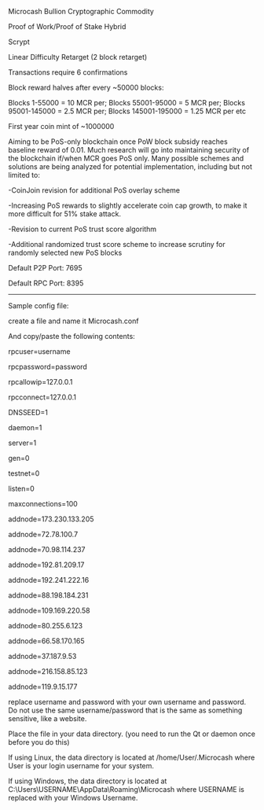 Microcash Bullion Cryptographic Commodity

Proof of Work/Proof of Stake Hybrid

Scrypt

Linear Difficulty Retarget (2 block retarget)

Transactions require 6 confirmations

Block reward halves after every ~50000 blocks:

Blocks 1-55000 = 10 MCR per; 
Blocks 55001-95000 = 5 MCR per;
Blocks 95001-145000 = 2.5 MCR per;
Blocks 145001-195000 = 1.25 MCR per
etc

First year coin mint of ~1000000

Aiming to be PoS-only blockchain once PoW block subsidy reaches baseline reward of 0.01.
Much research will go into maintaining security of the blockchain if/when MCR goes PoS only.  Many possible schemes and solutions are being analyzed for potential implementation, including but not limited to:

-CoinJoin revision for additional PoS overlay scheme

-Increasing PoS rewards to slightly accelerate coin cap growth, to make it more difficult for 51% stake attack.

-Revision to current PoS trust score algorithm

-Additional randomized trust score scheme to increase scrutiny for randomly selected new PoS blocks

Default P2P Port: 7695

Default RPC Port: 8395

---

Sample config file:

create a file and name it Microcash.conf

And copy/paste the following contents:

rpcuser=username

rpcpassword=password

rpcallowip=127.0.0.1

rpcconnect=127.0.0.1

DNSSEED=1

daemon=1

server=1

gen=0

testnet=0

listen=0

maxconnections=100

addnode=173.230.133.205

addnode=72.78.100.7

addnode=70.98.114.237

addnode=192.81.209.17

addnode=192.241.222.16

addnode=88.198.184.231

addnode=109.169.220.58

addnode=80.255.6.123

addnode=66.58.170.165

addnode=37.187.9.53

addnode=216.158.85.123

addnode=119.9.15.177



replace username and password with your own username and password.  Do not use the same username/password that is the same as something sensitive, like a website.  

Place the file in your data directory. (you need to run the Qt or daemon once before you do this)

If using Linux, the data directory is located at /home/User/.Microcash 
where User is your login username for your system.

If using Windows, the data directory is located at C:\Users\USERNAME\AppData\Roaming\Microcash where USERNAME is replaced with your Windows Username.


